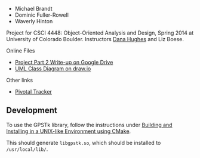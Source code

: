 * Michael Brandt
* Dominic Fuller-Rowell
* Waverly Hinton

Project for CSCI 4448: Object-Oriented Analysis and Design, Spring 2014 at University of Colorado Boulder. Instructors [Dana Hughes](https://github.com/danathughes) and Liz Boese.

Online Files
* [Project Part 2 Write-up on Google Drive](https://docs.google.com/document/d/11ZYlaCbc_-gzKwfqhztlTY8-qe2mE0jQOBmyxXgaEPE)
* [UML Class Diagram on draw.io](https://www.draw.io/#G0B1qTpXqWjW9sUVZBUms0VTJMQ1k)

Other links
* [Pivotal Tracker](https://www.pivotaltracker.com/s/projects/1056358)



## Development
To use the GPSTk library, follow the instructions under [Building and Installing in a UNIX-like Environment using CMake](http://www.gpstk.org/bin/view/Documentation/BuildingGPSTkUnderUnix).

This should generate `libgpstk.so`, which should be installed to `/usr/local/lib/`.


